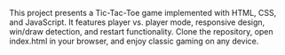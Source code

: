 This project presents a Tic-Tac-Toe game implemented with HTML, CSS, and JavaScript. It features player vs. player mode, responsive design, win/draw detection, and restart functionality. Clone the repository, open index.html in your browser, and enjoy classic gaming on any device.
